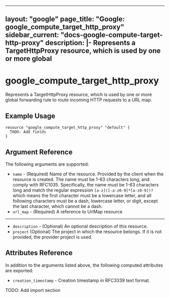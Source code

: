 <!---
 ----------------------------------------------------------------------------

     ***     AUTO GENERATED CODE    ***    AUTO GENERATED CODE     ***

 ----------------------------------------------------------------------------

     This file is automatically generated and manual changes will be
     clobbered when the file is regenerated.

     Please read more about how to change this file in
     .github/CONTRIBUTING.md.

 ----------------------------------------------------------------------------
--->
---
layout: "google"
page_title: "Google: google_compute_target_http_proxy"
sidebar_current: "docs-google-compute-target-http-proxy"
description: |-
  Represents a TargetHttpProxy resource, which is used by one or more global
---

# google\_compute\_target\_http\_proxy

Represents a TargetHttpProxy resource, which is used by one or more global
forwarding rule to route incoming HTTP requests to a URL map.


## Example Usage

```hcl
resource "google_compute_target_http_proxy" "default" {
  TODO: Add fields
}
```

## Argument Reference

The following arguments are supported:

* `name` -
  (Required)
  Name of the resource. Provided by the client when the resource is
created. The name must be 1-63 characters long, and comply with
RFC1035. Specifically, the name must be 1-63 characters long and match
the regular expression `[a-z]([-a-z0-9]*[a-z0-9])?` which means the
first character must be a lowercase letter, and all following
characters must be a dash, lowercase letter, or digit, except the last
character, which cannot be a dash.
* `url_map` -
  (Required)
  A reference to UrlMap resource




- - -

* `description` -
  (Optional)
  An optional description of this resource.
* `project` (Optional) The project in which the resource belongs.
    If it is not provided, the provider project is used.



## Attributes Reference

In addition to the arguments listed above, the following computed attributes are exported:

* `creation_timestamp` -
  Creation timestamp in RFC3339 text format.



TODO: Add import section
